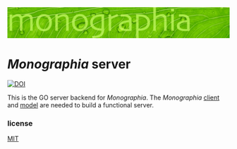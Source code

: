 <img src="./static/monographia-banner.svg">

# *Monographia* server
[![DOI](https://zenodo.org/badge/408570978.svg)](https://zenodo.org/badge/latestdoi/408570978)

This is the GO server backend for *Monographia*. The *Monographia* [client](https://github.com/dpl10/monographia-client) and [model](https://github.com/dpl10/monographia-model) are needed to build a functional server.

### license
[MIT](https://github.com/dpl10/monographia-server/blob/master/LICENSE)
